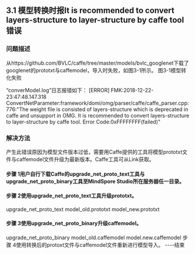## 3.1 模型转换时报It is recommended to convert layers-structure to layer-structure by caffe tool错误
### 问题描述
从https://github.com/BVLC/caffe/tree/master/models/bvlc_googlenet下载了googlenet的prototxt与caffemodel，导入时失败，如图3-1所示。
图3-1模型转化失败


“converModel.log”日志报错如下：
[ERROR] FMK:2018-12-22-23:47:48.147.318 ConvertNetParameter:framework/domi/omg/parser/caffe/caffe_parser.cpp:776:"The weight file is consisted of layers-structure which is deprecated in caffe and unsupport in OMG. It is recommended to convert layers-structure to layer-structure by caffe tool. Error Code:0xFFFFFFFF(failed)"
### 解决方法
产生此错误原因为模型文件版本过低，需要用Caffe提供的工具将模型prototxt文件与caffemodel文件升级为最新版本。Caffe工具可从Link获取。
#### 步骤 1用户自行下载Caffe的upgrade_net_proto_text工具与upgrade_net_proto_binary工具至MindSpore Studio所在服务器任一目录。
#### 步骤 2使用upgrade_net_proto_text工具升级prototxt。
upgrade_net_proto_text model_old.prototxt model_new.prototxt
#### 步骤 3使用upgrade_net_proto_binary升级caffemodel。
upgrade_net_proto_binary model_old.caffemodel model.new.caffemodel
步骤 4使用转换后的protoxt文件与caffemodel文件重新进行模型导入。
----结束
